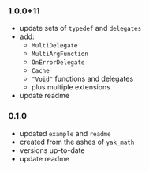 ### 1.0.0+11
- update sets of `typedef` and `delegates`
- add:
    - `MultiDelegate`
    - `MultiArgFunction`
    - `OnErrorDelegate`
    - `Cache`
    - `"Void"` functions and delegates
    - plus multiple extensions
- update readme


### 0.1.0
- updated `example` and `readme`
- created from the ashes of `yak_math`
- versions up-to-date
- update readme